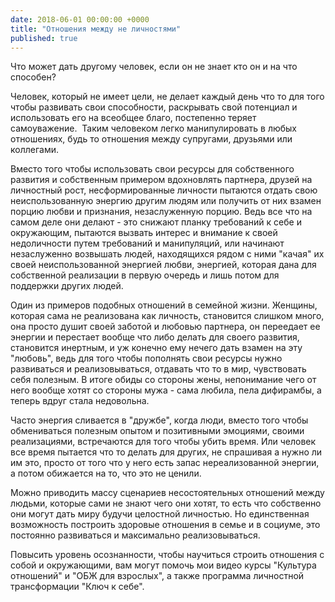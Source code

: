 ```yaml
---
date: 2018-06-01 00:00:00 +0000
title: "Отношения между не личностями"
published: true
---
```

Что может дать другому человек, если он не знает кто он и на что способен?

Человек, который не имеет цели, не делает каждый день что то для того чтобы развивать свои способности, раскрывать свой потенциал и использовать его на всеобщее благо, постепенно теряет самоуважение. 
Таким человеком легко манипулировать в любых отношениях, будь то отношения между супругами, друзьями или коллегами. 

Вместо того чтобы использовать свои ресурсы для собственного развития и собственным примером вдохновлять партнера, друзей на личностный рост, несформированные личности пытаются отдать свою неиспользованную энергию другим людям или получить от них взамен порцию любви и признания, незаслуженную порцию.
Ведь все что на самом деле они делают - это снижают планку требований к себе и окружающим, пытаются вызвать интерес и внимание к своей недоличности путем требований и манипуляций, или начинают незаслуженно возвышать людей, находящихся рядом с ними "качая" их своей неиспользованной энергией любви, энергией, которая дана для собственной реализации в первую очередь и лишь потом для поддержки других людей. 

Один из примеров подобных отношений в семейной жизни. Женщины, которая сама не реализована как личность, становится слишком много, она просто душит своей заботой и любовью партнера, он переедает ее энергии и перестает вообще что либо делать для своего развития, становится инертным, и уж конечно ему нечего дать взамен на эту "любовь", ведь для того чтобы пополнять свои ресурсы нужно развиваться и реализовываться, отдавать что то в мир, чувствовать себя полезным. В итоге обиды со стороны жены, непонимание чего от него вообще хотят со стороны мужа - сама любила, пела дифирамбы, а теперь вдруг стала недовольна.

Часто энергия сливается в "дружбе", когда люди, вместо того чтобы обмениваться полезным опытом и позитивными эмоциями, своими реализациями, встречаются для того чтобы убить время. Или человек все время пытается что то делать для других, не спрашивая а нужно ли им это, просто от того что у него есть запас нереализованной энергии, а потом обижается на то, что это не ценили. 

Можно приводить массу сценариев несостоятельных отношений между людьми, которые сами не знают чего они хотят, то есть что собственно они могут дать миру будучи целостной личностью. Но единственная возможность построить здоровые отношения в семье и в социуме, это постоянно развиваться и максимально реализовываться.

Повысить уровень осознанности, чтобы научиться строить отношения с собой и окружающими, вам могут помочь мои видео курсы "Культура отношений" и "ОБЖ для взрослых", а также программа личностной трансформации "Ключ к себе".
